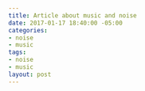 ```yaml
---
title: Article about music and noise
date: 2017-01-17 18:40:00 -05:00
categories:
- noise
- music
tags:
- noise
- music
layout: post
---
```


